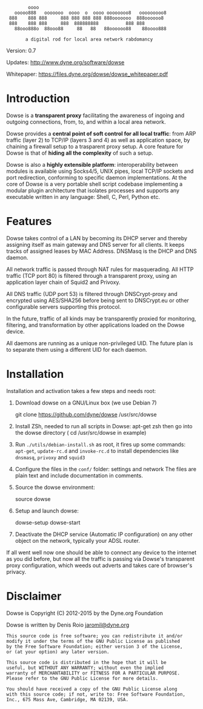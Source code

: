 			oooo
	   ooooo888   ooooooo  oooo  o  oooo oooooooo8   ooooooooo8
	 888    888 888     888 888 888 888 888ooooooo  888oooooo8
	 888    888 888     888  888888888          888 888
	   88ooo888o  88ooo88     88   88   88oooooo88    88oooo888

		   a digital rod for local area network rabdomancy

Version: 0.7

Updates: http://www.dyne.org/software/dowse

Whitepaper: https://files.dyne.org/dowse/dowse_whitepaper.pdf

# Introduction

Dowse is a **transparent proxy** facilitating the awareness of ingoing
and outgoing connections, from, to, and within a local area network.

Dowse provides a **central point of soft control for all local
traffic**: from ARP traffic (layer 2) to TCP/IP (layers 3 and 4) as
well as application space, by chaining a firewall setup to a
trasparent proxy setup. A core feature for Dowse is that of **hiding
all the complexity** of such a setup.

Dowse is also a **highly extensible platform**: interoperability between
modules is available using Socks4/5, UNIX pipes, local TCP/IP sockets
and port redirection, conforming to specific daemon
implementations. At the core of Dowse is a very portable shell script
codebase implementing a modular plugin architecture that isolates
processes and supports any executable written in any language: Shell,
C, Perl, Python etc.

# Features

  Dowse takes control of a LAN by becoming its DHCP server and thereby
  assigning itself as main gateway and DNS server for all clients. It keeps tracks
  of assigned leases by MAC Address. DNSMasq is the DHCP and DNS daemon.

  All network traffic is passed through NAT rules for masquerading. All
  HTTP traffic (TCP port 80) is filtered through a transparent proxy, using an
  application layer chain of Squid2 and Privoxy.

  All DNS traffic (UDP port 53) is filtered through DNSCrypt-proxy and
  encrypted using AES/SHA256 before being sent to DNSCrypt.eu or other
  configurable servers supporting this protocol.

  In the future, traffic of all kinds may be transparently proxied for
  monitoring, filtering, and transformation by other applications loaded on the
  Dowse device.

  All daemons are running as a unique non-privileged UID. The future
  plan is to separate them using a different UID for each daemon.

# Installation

Installation and activation takes a few steps and needs root:

1. Download dowse on a GNU/Linux box (we use Debian 7)

	git clone https://github.com/dyne/dowse /usr/src/dowse

2. Install ZSh, needed to run all scripts in Dowse: apt-get zsh
   then go into the dowse directory ( cd /usr/src/dowse in example)

3. Run `./utils/debian-install.sh` as root, it fires up some commands:
   `apt-get`, `update-rc.d` and `invoke-rc.d` to install dependencies like
   `dnsmasq`, `privoxy` and `squid3`

4. Configure the files in the `conf/` folder: settings and network
   The files are plain text and include documentation in comments.

5. Source the dowse environment:

    source dowse

6. Setup and launch dowse:

    dowse-setup
    dowse-start

6. Deactivate the DHCP service (Automatic IP configuration) on any
   other object on the network, typically your ADSL router.

If all went well now one should be able to connect any device to the
internet as you did before, but now all the traffic is passing via
Dowse's transparent proxy configuration, which weeds out adverts and
takes care of browser's privacy.

# Disclaimer

Dowse is Copyright (C) 2012-2015 by the Dyne.org Foundation

Dowse is written by Denis Roio <jaromil@dyne.org>

	This source code is free software; you can redistribute it and/or
	modify it under the terms of the GNU Public License as published
	by the Free Software Foundation; either version 3 of the License,
	or (at your option) any later version.

	This source code is distributed in the hope that it will be
	useful, but WITHOUT ANY WARRANTY; without even the implied
	warranty of MERCHANTABILITY or FITNESS FOR A PARTICULAR PURPOSE.
	Please refer to the GNU Public License for more details.

	You should have received a copy of the GNU Public License along
	with this source code; if not, write to: Free Software Foundation,
	Inc., 675 Mass Ave, Cambridge, MA 02139, USA.
